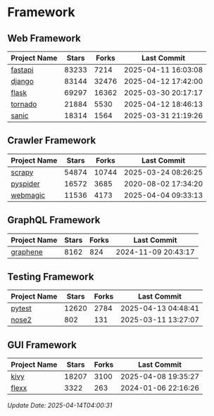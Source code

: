 # Framework

## Web Framework
| Project Name | Stars | Forks | Last Commit |
| ------------ | ----- | ----- | ----------- |
| [fastapi](https://github.com/fastapi/fastapi) | 83233 | 7214 | 2025-04-11 16:03:08 |
| [django](https://github.com/django/django) | 83144 | 32476 | 2025-04-12 17:42:00 |
| [flask](https://github.com/pallets/flask) | 69297 | 16362 | 2025-03-30 20:17:17 |
| [tornado](https://github.com/tornadoweb/tornado) | 21884 | 5530 | 2025-04-12 18:46:13 |
| [sanic](https://github.com/sanic-org/sanic) | 18314 | 1564 | 2025-03-31 21:19:26 |

## Crawler Framework
| Project Name | Stars | Forks | Last Commit |
| ------------ | ----- | ----- | ----------- |
| [scrapy](https://github.com/scrapy/scrapy) | 54874 | 10744 | 2025-03-24 08:26:25 |
| [pyspider](https://github.com/binux/pyspider) | 16572 | 3685 | 2020-08-02 17:34:20 |
| [webmagic](https://github.com/code4craft/webmagic) | 11536 | 4173 | 2025-04-04 09:33:13 |

## GraphQL Framework
| Project Name | Stars | Forks | Last Commit |
| ------------ | ----- | ----- | ----------- |
| [graphene](https://github.com/graphql-python/graphene) | 8162 | 824 | 2024-11-09 20:43:17 |

## Testing Framework
| Project Name | Stars | Forks | Last Commit |
| ------------ | ----- | ----- | ----------- |
| [pytest](https://github.com/pytest-dev/pytest) | 12620 | 2784 | 2025-04-13 04:48:41 |
| [nose2](https://github.com/nose-devs/nose2) | 802 | 131 | 2025-03-11 13:27:07 |

## GUI Framework
| Project Name | Stars | Forks | Last Commit |
| ------------ | ----- | ----- | ----------- |
| [kivy](https://github.com/kivy/kivy) | 18207 | 3100 | 2025-04-08 19:35:27 |
| [flexx](https://github.com/flexxui/flexx) | 3322 | 263 | 2024-01-06 22:16:26 |

*Update Date: 2025-04-14T04:00:31*